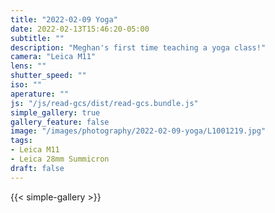 ```yaml
---
title: "2022-02-09 Yoga"
date: 2022-02-13T15:46:20-05:00
subtitle: ""
description: "Meghan's first time teaching a yoga class!"
camera: "Leica M11"
lens: ""
shutter_speed: ""
iso: ""
aperature: ""
js: "/js/read-gcs/dist/read-gcs.bundle.js"
simple_gallery: true
gallery_feature: false
image: "/images/photography/2022-02-09-yoga/L1001219.jpg"
tags:
- Leica M11
- Leica 28mm Summicron
draft: false
---
```


{{< simple-gallery >}}
